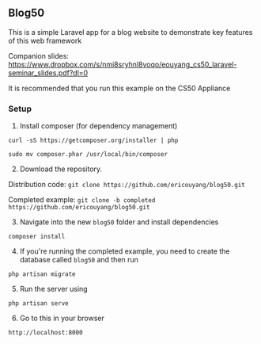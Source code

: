 ## Blog50

This is a simple Laravel app for a blog website to demonstrate key features of this web framework

Companion slides: https://www.dropbox.com/s/nmi8sryhnl8voqo/eouyang_cs50_laravel-seminar_slides.pdf?dl=0

It is recommended that you run this example on the CS50 Appliance

### Setup

1. Install composer (for dependency management)

`curl -sS https://getcomposer.org/installer | php`

`sudo mv composer.phar /usr/local/bin/composer`

2. Download the repository.

Distribution code: `git clone https://github.com/ericouyang/blog50.git`

Completed example: `git clone -b completed https://github.com/ericouyang/blog50.git`

3. Navigate into the new `blog50` folder and install dependencies

`composer install`

4. If you're running the completed example, you need to create the database called `blog50` and then run

`php artisan migrate`

5. Run the server using

`php artisan serve`

6. Go to this in your browser

`http://localhost:8000`

